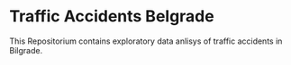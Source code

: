 # Traffic Accidents Belgrade

This Repositorium contains exploratory data anlisys of traffic accidents in Bilgrade.
